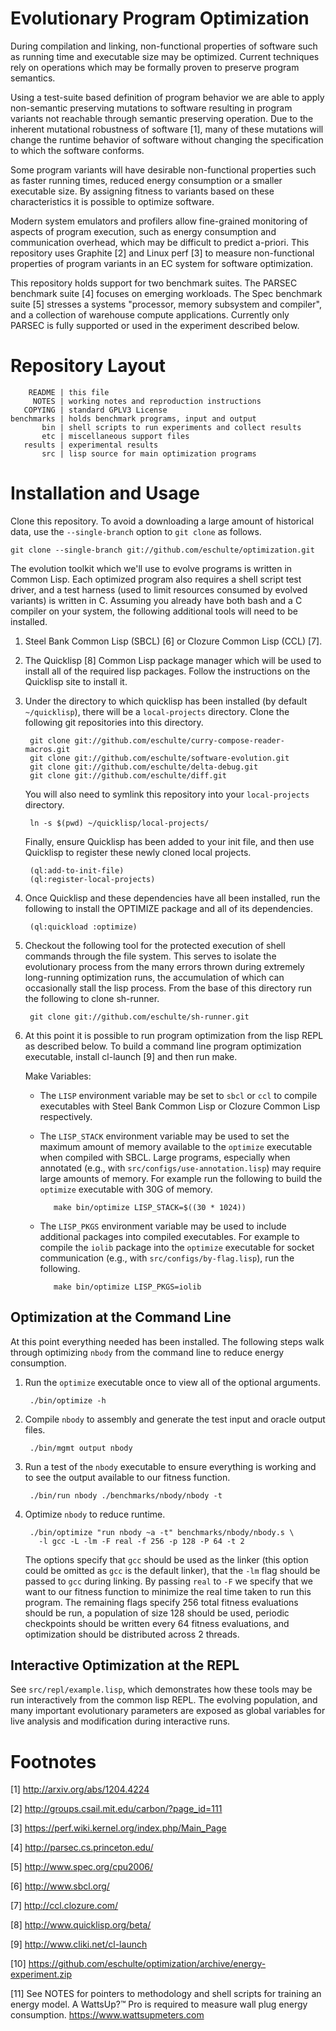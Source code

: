 Evolutionary Program Optimization
=================================

During compilation and linking, non-functional properties of software
such as running time and executable size may be optimized.  Current
techniques rely on operations which may be formally proven to preserve
program semantics.

Using a test-suite based definition of program behavior we are able to
apply non-semantic preserving mutations to software resulting in
program variants not reachable through semantic preserving operation.
Due to the inherent mutational robustness of software [1], many of
these mutations will change the runtime behavior of software without
changing the specification to which the software conforms.

Some program variants will have desirable non-functional properties
such as faster running times, reduced energy consumption or a smaller
executable size.  By assigning fitness to variants based on these
characteristics it is possible to optimize software.

Modern system emulators and profilers allow fine-grained monitoring of
aspects of program execution, such as energy consumption and
communication overhead, which may be difficult to predict a-priori.
This repository uses Graphite [2] and Linux perf [3] to measure
non-functional properties of program variants in an EC system for
software optimization.

This repository holds support for two benchmark suites.  The PARSEC
benchmark suite [4] focuses on emerging workloads.  The Spec benchmark
suite [5] stresses a systems "processor, memory subsystem and
compiler", and a collection of warehouse compute applications.
Currently only PARSEC is fully supported or used in the experiment
described below.

Repository Layout
=================

        README | this file
         NOTES | working notes and reproduction instructions
       COPYING | standard GPLV3 License
    benchmarks | holds benchmark programs, input and output
           bin | shell scripts to run experiments and collect results
           etc | miscellaneous support files
       results | experimental results
           src | lisp source for main optimization programs

Installation and Usage
======================

Clone this repository.  To avoid a downloading a large amount of
historical data, use the `--single-branch` option to `git clone` as
follows.

    git clone --single-branch git://github.com/eschulte/optimization.git

The evolution toolkit which we'll use to evolve programs is written in
Common Lisp.  Each optimized program also requires a shell script test
driver, and a test harness (used to limit resources consumed by
evolved variants) is written in C.  Assuming you already have both
bash and a C compiler on your system, the following additional tools
will need to be installed.

1. Steel Bank Common Lisp (SBCL) [6] or Clozure Common Lisp (CCL) [7].

2. The Quicklisp [8] Common Lisp package manager which will be used to
   install all of the required lisp packages.  Follow the instructions
   on the Quicklisp site to install it.

3. Under the directory to which quicklisp has been installed (by
   default `~/quicklisp`), there will be a `local-projects` directory.
   Clone the following git repositories into this directory.

        git clone git://github.com/eschulte/curry-compose-reader-macros.git
        git clone git://github.com/eschulte/software-evolution.git
        git clone git://github.com/eschulte/delta-debug.git
        git clone git://github.com/eschulte/diff.git

   You will also need to symlink this repository into your
   `local-projects` directory.

        ln -s $(pwd) ~/quicklisp/local-projects/

   Finally, ensure Quicklisp has been added to your init file, and
   then use Quicklisp to register these newly cloned local projects.

        (ql:add-to-init-file)
        (ql:register-local-projects)

4. Once Quicklisp and these dependencies have all been installed, run
   the following to install the OPTIMIZE package and all of its
   dependencies.

        (ql:quickload :optimize)

5. Checkout the following tool for the protected execution of shell
   commands through the file system.  This serves to isolate the
   evolutionary process from the many errors thrown during extremely
   long-running optimization runs, the accumulation of which can
   occasionally stall the lisp process.  From the base of this
   directory run the following to clone sh-runner.

        git clone git://github.com/eschulte/sh-runner.git

6. At this point it is possible to run program optimization from the
   lisp REPL as described below.  To build a command line program
   optimization executable, install cl-launch [9] and then run make.

   Make Variables:

   - The `LISP` environment variable may be set to `sbcl` or `ccl`
     to compile executables with Steel Bank Common Lisp or Clozure
     Common Lisp respectively.

   - The `LISP_STACK` environment variable may be used to set the
     maximum amount of memory available to the `optimize` executable
     when compiled with SBCL.  Large programs, especially when
     annotated (e.g., with `src/configs/use-annotation.lisp`) may
     require large amounts of memory.  For example run the following
     to build the `optimize` executable with 30G of memory.

            make bin/optimize LISP_STACK=$((30 * 1024))

   - The `LISP_PKGS` environment variable may be used to include
     additional packages into compiled executables.  For example to
     compile the `iolib` package into the `optimize` executable for
     socket communication (e.g., with `src/configs/by-flag.lisp`),
     run the following.

            make bin/optimize LISP_PKGS=iolib

Optimization at the Command Line
--------------------------------

At this point everything needed has been installed.  The following
steps walk through optimizing `nbody` from the command line to reduce
energy consumption.

1. Run the `optimize` executable once to view all of the optional
   arguments.

        ./bin/optimize -h

2. Compile `nbody` to assembly and generate the test input and oracle
   output files.

        ./bin/mgmt output nbody

3. Run a test of the `nbody` executable to ensure everything is
   working and to see the output available to our fitness function.

        ./bin/run nbody ./benchmarks/nbody/nbody -t

4. Optimize `nbody` to reduce runtime.

        ./bin/optimize "run nbody ~a -t" benchmarks/nbody/nbody.s \
          -l gcc -L -lm -F real -f 256 -p 128 -P 64 -t 2

   The options specify that `gcc` should be used as the linker (this
   option could be omitted as `gcc` is the default linker), that the
   `-lm` flag should be passed to `gcc` during linking.  By passing
   `real` to `-F` we specify that we want to our fitness function to
   minimize the real time taken to run this program.  The remaining
   flags specify 256 total fitness evaluations should be run, a
   population of size 128 should be used, periodic checkpoints should
   be written every 64 fitness evaluations, and optimization should be
   distributed across 2 threads.

Interactive Optimization at the REPL
------------------------------------

See `src/repl/example.lisp`, which demonstrates how these tools may be
run interactively from the common lisp REPL.  The evolving population,
and many important evolutionary parameters are exposed as global
variables for live analysis and modification during interactive runs.

Footnotes
=========

[1]  http://arxiv.org/abs/1204.4224

[2]  http://groups.csail.mit.edu/carbon/?page_id=111

[3]  https://perf.wiki.kernel.org/index.php/Main_Page

[4]  http://parsec.cs.princeton.edu/

[5]  http://www.spec.org/cpu2006/

[6]  http://www.sbcl.org/

[7]  http://ccl.clozure.com/

[8]  http://www.quicklisp.org/beta/

[9]  http://www.cliki.net/cl-launch

[10] https://github.com/eschulte/optimization/archive/energy-experiment.zip

[11] See NOTES for pointers to methodology and shell scripts for
     training an energy model.  A WattsUp?™ Pro is required to measure
     wall plug energy consumption.  https://www.wattsupmeters.com
